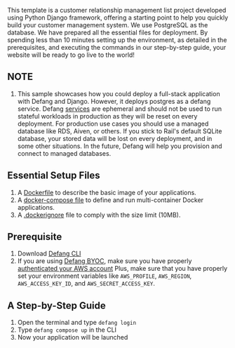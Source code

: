 
This template is a customer relationship management list project developed using Python Django framework, offering a starting point to help you quickly build your customer management system. We use PostgreSQL as the database. We have prepared all the essential files for deployment. By spending less than 10 minutes setting up the environment, as detailed in the prerequisites, and executing the commands in our step-by-step guide, your website will be ready to go live to the world!

## NOTE
1. This sample showcases how you could deploy a full-stack application with Defang and Django. However, it deploys postgres as a defang service. Defang [services](https://12factor.net/processes) are ephemeral and should not be used to run stateful workloads in production as they will be reset on every deployment. For production use cases you should use a managed database like RDS, Aiven, or others. If you stick to Rail's default SQLite database, your stored data will be lost on every deployment, and in some other situations. In the future, Defang will help you provision and connect to managed databases.

## Essential Setup Files
1. A <a href="https://docs.docker.com/develop/develop-images/dockerfile_best-practices/">Dockerfile</a> to describe the basic image of your applications.
2. A <a href="https://docs.defang.io/docs/concepts/compose">docker-compose file</a> to define and run multi-container Docker applications.
3. A <a href="https://docs.docker.com/build/building/context/#dockerignore-files">.dockerignore</a> file to comply with the size limit (10MB).

## Prerequisite
1. Download <a href="https://github.com/defang-io/defang">Defang CLI</a>
2. If you are using <a href="https://docs.defang.io/docs/concepts/defang-byoc">Defang BYOC</a>, make sure you have properly <a href="https://docs.aws.amazon.com/cli/latest/userguide/cli-chap-configure.html">authenticated your AWS account</a>
Plus, make sure that you have properly set your environment variables like `AWS_PROFILE`, `AWS_REGION`, `AWS_ACCESS_KEY_ID`, and `AWS_SECRET_ACCESS_KEY`.

## A Step-by-Step Guide
1. Open the terminal and type `defang login`
2. Type `defang compose up` in the CLI
3. Now your application will be launched
